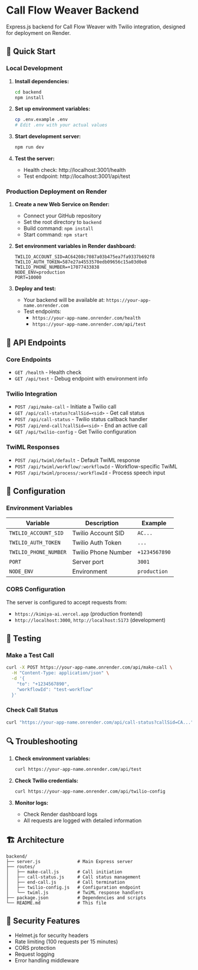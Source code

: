 # Call Flow Weaver Backend

Express.js backend for Call Flow Weaver with Twilio integration, designed for deployment on Render.

## 🚀 Quick Start

### Local Development

1. **Install dependencies:**
   ```bash
   cd backend
   npm install
   ```

2. **Set up environment variables:**
   ```bash
   cp .env.example .env
   # Edit .env with your actual values
   ```

3. **Start development server:**
   ```bash
   npm run dev
   ```

4. **Test the server:**
   - Health check: http://localhost:3001/health
   - Test endpoint: http://localhost:3001/api/test

### Production Deployment on Render

1. **Create a new Web Service on Render:**
   - Connect your GitHub repository
   - Set the root directory to `backend`
   - Build command: `npm install`
   - Start command: `npm start`

2. **Set environment variables in Render dashboard:**
   ```
   TWILIO_ACCOUNT_SID=AC64208c7087a03b475ea7fa9337b692f8
   TWILIO_AUTH_TOKEN=587e27a4553570edb09656c15a03d0e8
   TWILIO_PHONE_NUMBER=+17077433838
   NODE_ENV=production
   PORT=10000
   ```

3. **Deploy and test:**
   - Your backend will be available at: `https://your-app-name.onrender.com`
   - Test endpoints:
     - `https://your-app-name.onrender.com/health`
     - `https://your-app-name.onrender.com/api/test`

## 📡 API Endpoints

### Core Endpoints
- `GET /health` - Health check
- `GET /api/test` - Debug endpoint with environment info

### Twilio Integration
- `POST /api/make-call` - Initiate a Twilio call
- `GET /api/call-status?callSid=<sid>` - Get call status
- `POST /api/call-status` - Twilio status callback handler
- `POST /api/end-call?callSid=<sid>` - End an active call
- `GET /api/twilio-config` - Get Twilio configuration

### TwiML Responses
- `POST /api/twiml/default` - Default TwiML response
- `POST /api/twiml/workflow/:workflowId` - Workflow-specific TwiML
- `POST /api/twiml/process/:workflowId` - Process speech input

## 🔧 Configuration

### Environment Variables

| Variable | Description | Example |
|----------|-------------|---------|
| `TWILIO_ACCOUNT_SID` | Twilio Account SID | `AC...` |
| `TWILIO_AUTH_TOKEN` | Twilio Auth Token | `...` |
| `TWILIO_PHONE_NUMBER` | Twilio Phone Number | `+1234567890` |
| `PORT` | Server port | `3001` |
| `NODE_ENV` | Environment | `production` |

### CORS Configuration

The server is configured to accept requests from:
- `https://kimiya-ai.vercel.app` (production frontend)
- `http://localhost:3000`, `http://localhost:5173` (development)

## 🧪 Testing

### Make a Test Call

```bash
curl -X POST https://your-app-name.onrender.com/api/make-call \
  -H "Content-Type: application/json" \
  -d '{
    "to": "+1234567890",
    "workflowId": "test-workflow"
  }'
```

### Check Call Status

```bash
curl "https://your-app-name.onrender.com/api/call-status?callSid=CA..."
```

## 🔍 Troubleshooting

1. **Check environment variables:**
   ```bash
   curl https://your-app-name.onrender.com/api/test
   ```

2. **Check Twilio credentials:**
   ```bash
   curl https://your-app-name.onrender.com/api/twilio-config
   ```

3. **Monitor logs:**
   - Check Render dashboard logs
   - All requests are logged with detailed information

## 🏗️ Architecture

```
backend/
├── server.js              # Main Express server
├── routes/
│   ├── make-call.js       # Call initiation
│   ├── call-status.js     # Call status management
│   ├── end-call.js        # Call termination
│   ├── twilio-config.js   # Configuration endpoint
│   └── twiml.js           # TwiML response handlers
├── package.json           # Dependencies and scripts
└── README.md              # This file
```

## 🔐 Security Features

- Helmet.js for security headers
- Rate limiting (100 requests per 15 minutes)
- CORS protection
- Request logging
- Error handling middleware
